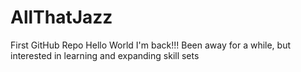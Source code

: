 # AllThatJazz
First GitHub Repo
Hello World
I'm back!!!  Been away for a while, but interested in learning and expanding skill sets

